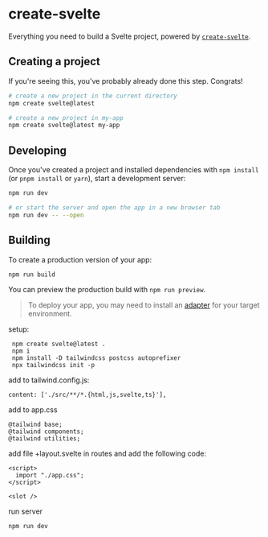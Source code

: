 # create-svelte

Everything you need to build a Svelte project, powered by [`create-svelte`](https://github.com/sveltejs/kit/tree/master/packages/create-svelte).

## Creating a project

If you're seeing this, you've probably already done this step. Congrats!

```bash
# create a new project in the current directory
npm create svelte@latest

# create a new project in my-app
npm create svelte@latest my-app
```

## Developing

Once you've created a project and installed dependencies with `npm install` (or `pnpm install` or `yarn`), start a development server:

```bash
npm run dev

# or start the server and open the app in a new browser tab
npm run dev -- --open
```

## Building

To create a production version of your app:

```bash
npm run build
```

You can preview the production build with `npm run preview`.

> To deploy your app, you may need to install an [adapter](https://kit.svelte.dev/docs/adapters) for your target environment.

setup:

```
 npm create svelte@latest .
 npm i
 npm install -D tailwindcss postcss autoprefixer
 npx tailwindcss init -p

```

add to tailwind.config.js:

```
content: ['./src/**/*.{html,js,svelte,ts}'],
```

add to app.css

```
@tailwind base;
@tailwind components;
@tailwind utilities;
```

add file +layout.svelte in routes and add the following code:

```
<script>
  import "./app.css";
</script>

<slot />
```

run server

```
npm run dev
```
